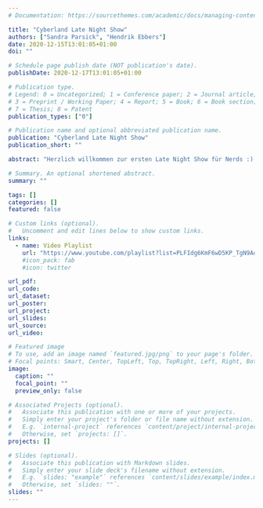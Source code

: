 ```yaml
---
# Documentation: https://sourcethemes.com/academic/docs/managing-content/

title: "Cyberland Late Night Show"
authors: ["Sandra Parsick", "Hendrik Ebbers"]
date: 2020-12-15T13:01:05+01:00
doi: ""

# Schedule page publish date (NOT publication's date).
publishDate: 2020-12-17T13:01:05+01:00

# Publication type.
# Legend: 0 = Uncategorized; 1 = Conference paper; 2 = Journal article;
# 3 = Preprint / Working Paper; 4 = Report; 5 = Book; 6 = Book section;
# 7 = Thesis; 8 = Patent
publication_types: ["0"]

# Publication name and optional abbreviated publication name.
publication: "Cyberland Late Night Show"
publication_short: ""

abstract: "Herzlich willkommen zur ersten Late Night Show für Nerds :) Sandra, Duke und Hendrik haben den absurden Plan gefasst Technologie unterhaltsam zur Primetime unter die Leute zu bringen. Einmal im Monat haben wir renommierte Java Entwickler auf unserer digitalen Couch zu Gast. Neben Infos zu ihren geplanten Vorträgen für das JavaLand 2021 erwarten wir natürlich auch etwas über die dunkelsten Entwickler-Abgründe der Gäste zu erfahren. Neben unseren Gästen bieten wir natürlich in unserer gewohnte JavaLand Manier Neuigkeiten aus der Community. Aber Vorsicht: Auch hier könnte über das eine oder andere Tabuthema gesprochen werden - ist ja schließlich Late Night… "

# Summary. An optional shortened abstract.
summary: ""

tags: []
categories: []
featured: false

# Custom links (optional).
#   Uncomment and edit lines below to show custom links.
links:
  - name: Video Playlist
    url: "https://www.youtube.com/playlist?list=PLFIdg6KmF6wD5KP_TgN9AoAXzGikhrFO3"
    #icon_pack: fab
    #icon: twitter

url_pdf:
url_code:
url_dataset:
url_poster:
url_project:
url_slides:
url_source:
url_video:

# Featured image
# To use, add an image named `featured.jpg/png` to your page's folder.
# Focal points: Smart, Center, TopLeft, Top, TopRight, Left, Right, BottomLeft, Bottom, BottomRight.
image:
  caption: ""
  focal_point: ""
  preview_only: false

# Associated Projects (optional).
#   Associate this publication with one or more of your projects.
#   Simply enter your project's folder or file name without extension.
#   E.g. `internal-project` references `content/project/internal-project/index.md`.
#   Otherwise, set `projects: []`.
projects: []

# Slides (optional).
#   Associate this publication with Markdown slides.
#   Simply enter your slide deck's filename without extension.
#   E.g. `slides: "example"` references `content/slides/example/index.md`.
#   Otherwise, set `slides: ""`.
slides: ""
---
```

